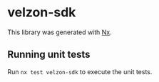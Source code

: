 # velzon-sdk

This library was generated with [Nx](https://nx.dev).

## Running unit tests

Run `nx test velzon-sdk` to execute the unit tests.
